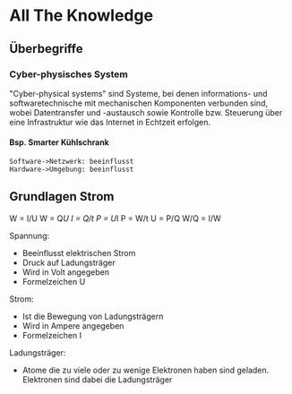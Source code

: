 # All The Knowledge

## Überbegriffe
### Cyber-physisches System
"Cyber-physical systems" sind Systeme, bei denen informations-
und softwaretechnische mit mechanischen Komponenten verbunden sind,
wobei Datentransfer und -austausch sowie Kontrolle bzw. Steuerung über
eine Infrastruktur wie das Internet in Echtzeit erfolgen.

#### Bsp. Smarter Kühlschrank
```sequence
Software->Netzwerk: beeinflusst
Hardware->Umgebung: beeinflusst
```

## Grundlagen Strom
W = I/U
W = Q*U
I = Q/t
P = U*I
P = W/t
U = P/Q
W/Q = I/W

Spannung:
- Beeinflusst elektrischen Strom
- Druck auf Ladungsträger
- Wird in Volt angegeben
- Formelzeichen U

Strom:
- Ist die Bewegung von Ladungsträgern
- Wird in Ampere angegeben
- Formelzeichen I

Ladungsträger:
- Atome die zu viele oder zu wenige Elektronen haben sind geladen. Elektronen sind dabei die Ladungsträger
